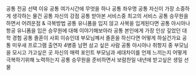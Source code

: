 공통	전공 선택 이유
공통	여가시간에 무엇을 하나
공통	좌우명
공통	자신이 가장 소중하게 생각하는 물건
공통	자신의 강점
공통	받아본 서비스중 최고의 서비스
공통	승무원을 하면서 어려운점 & 극복방법
공통	유니폼을 입지 않고 사복을 입게된다면
공통	아시아나항공 유니폼을 입은 승무원에 대해 이야기해보아라
공통	본인에게 가장 인상 깊었던 대학 경험
공통	졸혼이 사회 이슈인데 부모님꼐서 졸혼을 하신다면 어떻게 하실건가요
공통	미우새 프로그램 출연자 4병중 남편 삼고 싶은 사람
공통	아시아나 취항지 중 부모님을 모시고 가고싶은 곳
	자신의 매력 포인트
	부모님과 세대차이를 언제 느끼는지 어떻게 극복하기위해 노력하는지
공통	승무원을 준비하면서 보람찬일
	내년에 받고싶은 생일 선물
